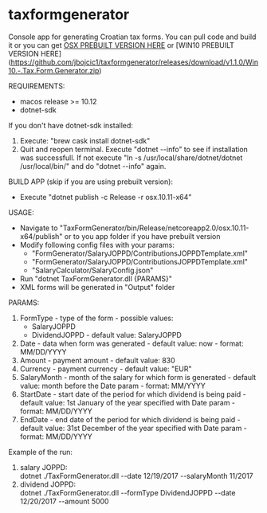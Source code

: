 # taxformgenerator
Console app for generating Croatian tax forms. You can pull code and build it or you can get [OSX PREBUILT VERSION HERE](https://github.com/jbojcic1/taxformgenerator/releases/download/v1.1.0/OSx.-.Tax.Form.Generator.zip) or [WIN10 PREBUILT VERSION HERE] (https://github.com/jbojcic1/taxformgenerator/releases/download/v1.1.0/Win10.-.Tax.Form.Generator.zip)

REQUIREMENTS: 
  - macos release >= 10.12
  - dotnet-sdk

If you don't have dotnet-sdk installed:
1. Execute: "brew cask install dotnet-sdk"
2. Quit and reopen terminal. Execute "dotnet --info" to see if installation was successfull. 
   If not execute "ln -s /usr/local/share/dotnet/dotnet /usr/local/bin/" and do "dotnet --info" again.


BUILD APP (skip if you are using prebuilt version):
  - Execute "dotnet publish -c Release -r osx.10.11-x64"


USAGE:
  - Navigate to "TaxFormGenerator/bin/Release/netcoreapp2.0/osx.10.11-x64/publish" or to you app folder if you have prebuilt version
  - Modify following config files with your params:
      * "FormGenerator/SalaryJOPPD/ContributionsJOPPDTemplate.xml"
      * "FormGenerator/SalaryJOPPD/ContributionsJOPPDTemplate.xml"
      * "SalaryCalculator/SalaryConfig.json"
  - Run "dotnet TaxFormGenerator.dll {PARAMS}"
  - XML forms will be generated in "Output" folder



PARAMS:
  1) FormType
    - type of the form
    - possible values: 
        * SalaryJOPPD
        * DividendJOPPD
    - default value: SalaryJOPPD
  2) Date
    - data when form was generated
    - default value: now
    - format: MM/DD/YYYY
  3) Amount
    - payment amount
    - default value: 830
  4) Currency
    - payment currency
    - default value: "EUR"
  5) SalaryMonth
    - month of the salary for which form is generated
    - default value: month before the Date param
    - format: MM/YYYY
  6) StartDate
    - start date of the period for which dividend is being paid
    - default value: 1st January of the year specified with Date param
    - format: MM/DD/YYYY
  7) EndDate
    - end date of the period for which dividend is being paid
    - default value: 31st December of the year specified with Date param
    - format: MM/DD/YYYY

Example of the run:
  1) salary JOPPD:    
        dotnet ./TaxFormGenerator.dll --date 12/19/2017 --salaryMonth 11/2017
  2) dividend JOPPD:  
        dotnet ./TaxFormGenerator.dll --formType DividendJOPPD --date 12/20/2017 --amount 5000

    
